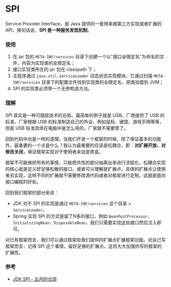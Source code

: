# SPI

Service Provider Interface，是 Java 提供的一套用来被第三方实现或者扩展的API，换句话说，**SPI 是一种服务发现机制**。


### 使用

1. 在 jar 包的 `META-INF/services` 目录下创建一个以"接口全限定名"为命名的文件，内容为实现类的全限定名；
2. 接口实现类所在的 jar 包在 classpath 下；
3. 主程序通过 `java.util.ServiceLoader` 动态状态实现模块，它通过扫描 `META-INF/services` 目录下的配置文件找到实现类的全限定名，把类加载到 JVM；
4. SPI 的实现类必须带一个无参构造方法。


### 理解
SPI 其实是一种可插拔技术的总称。最简单的例子就是 USB，厂商提供了 USB 的标准，厂家根据 USB 的标准制造自己的外设，例如鼠标、键盘、游戏手柄等等，但是 USB 标准具体在电脑中是怎么用的，厂家就不需要管了。

回到代码中也是一样的道理。当我们开发一个框架的时候，除了保证基本的功能外，最重要的一个点是什么？我认为最重要的应该是松耦合，即：**对扩展开放、对修改关闭**，保证框架实现对于使用者来说是黑盒。

框架不可能做好所有的事情，只能把共性的部分抽离出来进行流程化，松耦合实现的核心就是定义好足够松散的接口，或者可以理解是扩展点，具体的扩展点让使用者去实现，这样不同的扩展就不需要修改源代码或者对框架进行定制，这就是面向接口编程的好处。

回到我们框架的部分来说：
- JDK 对于 SPI 的实现是通过 `META-INF/services` 这个目录 + `ServiceLoader`。
- Spring 实现 SPI 的方式是留了N多的接口，例如 `BeanPostProcessor`、`InitializingBean`、`DisposableBean`，我们只需要实现这些接口然后注入即可。

对已有框架而言，我们可以通过框架给我们提供的扩展点扩展框架功能。对自己写框架而言，记得 SPI 这个事情，留好足够的扩展点，这将大大加强你写的框架的扩展性。



### 参考
- [JDK SPI - 五月的仓颉](https://www.cnblogs.com/xrq730/p/11440174.html)